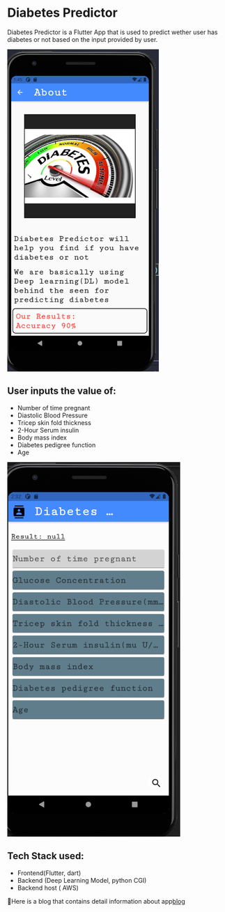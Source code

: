 # Diabetes Predictor

Diabetes Predictor is a Flutter App that is used to predict wether user has diabetes or not based on the input provided by user.

![about](https://github.com/Nitesh-thapliyal/Diabetes-Predictor-App/blob/master/src/about.png)

## User inputs the value of:
- Number of time pregnant
- Diastolic Blood Pressure
- Tricep skin fold thickness
- 2-Hour Serum insulin
- Body mass index
- Diabetes pedigree function
- Age

![about](https://github.com/Nitesh-thapliyal/Diabetes-Predictor-App/blob/master/src/main.png)

## Tech Stack used: 
- Frontend(Flutter, dart)
- Backend (Deep Learning Model, python CGI)
- Backend host ( AWS)

📑Here is a blog that contains detail information about app[blog](https://dev.to/niteshthapliyal/diabetes-predictor-app-1e26)